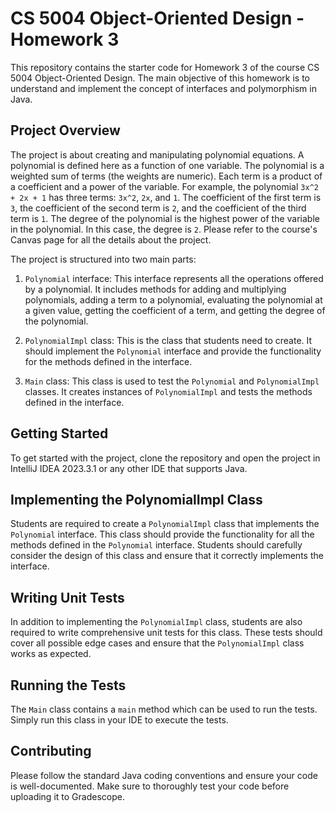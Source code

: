 # CS 5004 Object-Oriented Design - Homework 3

This repository contains the starter code for Homework 3 of the course CS 5004 Object-Oriented Design. The main objective of this homework is to understand and implement the concept of interfaces and polymorphism in Java.

## Project Overview

The project is about creating and manipulating polynomial equations. A polynomial is defined here as a function of one variable. The polynomial is a weighted sum of terms (the weights are numeric). Each term is a product of a coefficient and a power of the variable. For example, the polynomial `3x^2 + 2x + 1` has three terms: `3x^2`, `2x`, and `1`. The coefficient of the first term is `3`, the coefficient of the second term is `2`, and the coefficient of the third term is `1`. The degree of the polynomial is the highest power of the variable in the polynomial. In this case, the degree is `2`. Please refer to the course's Canvas page for all the details about the project.

The project is structured into two main parts:

1. `Polynomial` interface: This interface represents all the operations offered by a polynomial. It includes methods for adding and multiplying polynomials, adding a term to a polynomial, evaluating the polynomial at a given value, getting the coefficient of a term, and getting the degree of the polynomial.

2. `PolynomialImpl` class: This is the class that students need to create. It should implement the `Polynomial` interface and provide the functionality for the methods defined in the interface.

3. `Main` class: This class is used to test the `Polynomial` and `PolynomialImpl` classes. It creates instances of `PolynomialImpl` and tests the methods defined in the interface.

## Getting Started

To get started with the project, clone the repository and open the project in IntelliJ IDEA 2023.3.1 or any other IDE that supports Java.

## Implementing the PolynomialImpl Class

Students are required to create a `PolynomialImpl` class that implements the `Polynomial` interface. This class should provide the functionality for all the methods defined in the `Polynomial` interface. Students should carefully consider the design of this class and ensure that it correctly implements the interface.

## Writing Unit Tests

In addition to implementing the `PolynomialImpl` class, students are also required to write comprehensive unit tests for this class. These tests should cover all possible edge cases and ensure that the `PolynomialImpl` class works as expected.

## Running the Tests

The `Main` class contains a `main` method which can be used to run the tests. Simply run this class in your IDE to execute the tests.

## Contributing

Please follow the standard Java coding conventions and ensure your code is well-documented. Make sure to thoroughly test your code before uploading it to Gradescope.
